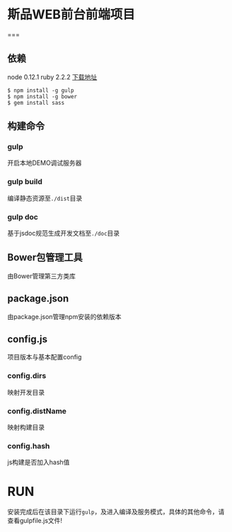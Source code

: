 # 斯品WEB前台前端项目

===

## 依赖

node 0.12.1
ruby 2.2.2 [下载地址](http://rubyinstaller.org/downloads/)

```
$ npm install -g gulp
$ npm install -g bower
$ gem install sass

```

## 构建命令

### gulp

开启本地DEMO调试服务器

### gulp build

编译静态资源至`./dist`目录

### gulp doc

基于jsdoc规范生成开发文档至`./doc`目录

## Bower包管理工具

由Bower管理第三方类库

## package.json
由package.json管理npm安装的依赖版本

## config.js

项目版本与基本配置config

### config.dirs

映射开发目录

### config.distName

映射构建目录

### config.hash

js构建是否加入hash值

# RUN
安装完成后在该目录下运行`gulp`，及进入编译及服务模式，具体的其他命令，请查看gulpfile.js文件!
